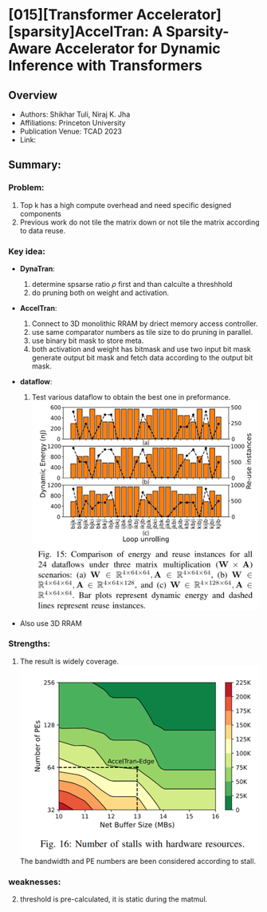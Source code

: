 # [015][Transformer Accelerator][sparsity]AccelTran: A Sparsity-Aware Accelerator for Dynamic Inference with Transformers
## Overview
* Authors: Shikhar Tuli, Niraj K. Jha
* Affiliations: Princeton University
* Publication Venue: TCAD 2023
* Link: []()
## Summary: 
### Problem:
1. Top k has a high compute overhead and need specific designed components
2. Previous work do not tile the matrix down or not tile the matrix according to data reuse.
### Key idea: 
- **DynaTran**: 
    1. determine spsarse ratio $\rho$ first and than calculte a threshhold 
    2. do pruning both on weight and activation.
- **AccelTran**: 
    1. Connect to 3D monolithic RRAM by driect memory access controller.
    2. use same comparator numbers as tile size to do pruning in parallel.
    3. use binary bit mask to store meta.
    4. both activation and weight has bitmask and use two input bit mask generate output bit mask and fetch data according to the output bit mask.
- **dataflow**:
    1. Test various dataflow to obtain the best one in preformance.
    ![](./Figures/acceltran.png)

- Also use 3D RRAM

### Strengths:
1. The result is widely coverage.
![](./Figures/acceltran2.png)
The bandwidth and PE numbers are been considered according to stall. 
### weaknesses: 
2. threshold is pre-calculated, it is static during the matmul.
